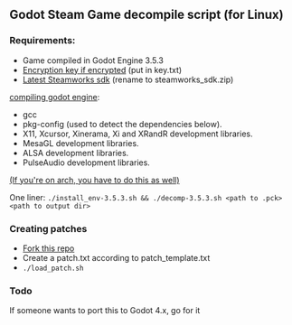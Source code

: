 ## Godot Steam Game decompile script (for Linux)

### Requirements:
- Game compiled in Godot Engine 3.5.3
- [Encryption key if encrypted](https://github.com/pozm/gdke) (put in key.txt)
- [Latest Steamworks sdk](https://partner.steamgames.com/dashboard) (rename to steamworks_sdk.zip)

[compiling godot engine](https://docs.godotengine.org/en/3.5/development/compiling/compiling_for_x11.html): 
- gcc
- pkg-config (used to detect the dependencies below).
- X11, Xcursor, Xinerama, Xi and XRandR development libraries.
- MesaGL development libraries.
- ALSA development libraries.
- PulseAudio development libraries.

[(If you're on arch, you have to do this as well)](https://github.com/godotengine/godot/issues/46375#issuecomment-1373075734)

One liner: 
`./install_env-3.5.3.sh && ./decomp-3.5.3.sh <path to .pck> <path to output dir>`


### Creating patches
- [Fork this repo](https://github.com/manjaroman2/gd-decompile-patch)
- Create a patch.txt according to patch_template.txt 
- `./load_patch.sh`


### Todo

If someone wants to port this to Godot 4.x, go for it 